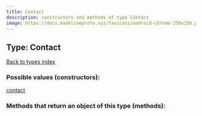```yaml
---
title: Contact
description: constructors and methods of type Contact
image: https://docs.madelineproto.xyz/favicons/android-chrome-256x256.png
---
```

## Type: Contact  
[Back to types index](index.md)



### Possible values (constructors):

[contact](../constructors/contact.md)  



### Methods that return an object of this type (methods):



